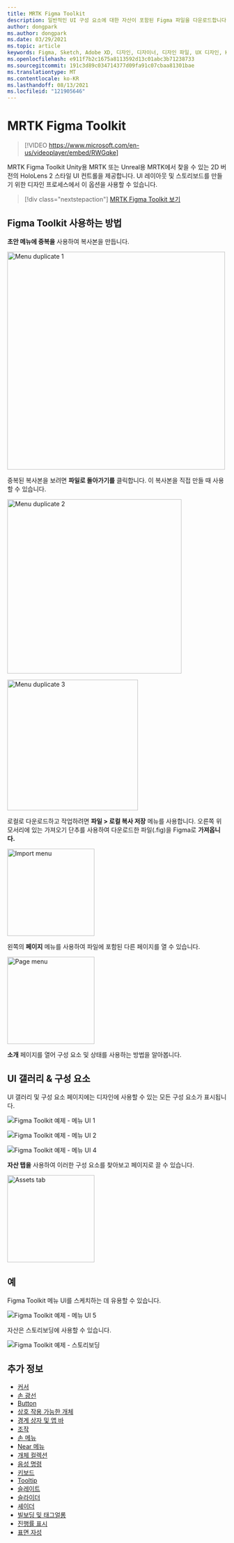 ```yaml
---
title: MRTK Figma Toolkit
description: 일반적인 UI 구성 요소에 대한 자산이 포함된 Figma 파일을 다운로드합니다.
author: dongpark
ms.author: dongpark
ms.date: 03/29/2021
ms.topic: article
keywords: Figma, Sketch, Adobe XD, 디자인, 디자이너, 디자인 파일, UX 디자인, HoloLens, MRTK, Mixed Reality Toolkit
ms.openlocfilehash: e911f7b2c1675a8113592d13c01abc3b71238733
ms.sourcegitcommit: 191c3d89c034714377d09fa91c07cbaa81301bae
ms.translationtype: MT
ms.contentlocale: ko-KR
ms.lasthandoff: 08/13/2021
ms.locfileid: "121905646"
---
```

# <a name="mrtk-figma-toolkit"></a>MRTK Figma Toolkit

> [!VIDEO https://www.microsoft.com/en-us/videoplayer/embed/RWGqke]

MRTK Figma Toolkit Unity용 MRTK 또는 Unreal용 MRTK에서 찾을 수 있는 2D 버전의 HoloLens 2 스타일 UI 컨트롤을 제공합니다. UI 레이아웃 및 스토리보드를 만들기 위한 디자인 프로세스에서 이 옵션을 사용할 수 있습니다.

> [!div class="nextstepaction"]
> [MRTK Figma Toolkit 보기](https://www.figma.com/file/zeGez3Phuzel9JrU1o20nn/Figma-Toolkit-for-MRTK-HoloLens-Windows-Mixed-Reality?node-id=116%3A4)

## <a name="how-to-use-figma-toolkit"></a>Figma Toolkit 사용하는 방법
**초안 메뉴에 중복을** 사용하여 복사본을 만듭니다.

<img src="images/UX_Figma_Use1.png" width="500px" alt="Menu duplicate 1"><br>

중복된 복사본을 보려면 **파일로 돌아가기를** 클릭합니다. 이 복사본을 직접 만들 때 사용할 수 있습니다.

<img src="images/UX_Figma_Use2.png" width="400px" alt="Menu duplicate 2"><br>

<img src="images/UX_Figma_Use3.png" width="300px" alt="Menu duplicate 3"><br>

로컬로 다운로드하고 작업하려면 **파일 > 로컬 복사 저장** 메뉴를 사용합니다. 오른쪽 위 모서리에 있는 가져오기 단추를 사용하여 다운로드한 파일(.fig)을 Figma로 **가져옵니다.**

<img src="images/UX_FigmaToolkit_Import.png" width="200px" alt="Import menu"><br>

왼쪽의 **페이지** 메뉴를 사용하여 파일에 포함된 다른 페이지를 열 수 있습니다.

<img src="images/UX_FigmaToolkit_PageMenu.png" width="200px" alt="Page menu"><br>

**소개** 페이지를 열어 구성 요소 및 상태를 사용하는 방법을 알아봅니다.

## <a name="ui-gallery--components"></a>UI 갤러리 & 구성 요소
UI 갤러리 및 구성 요소 페이지에는 디자인에 사용할 수 있는 모든 구성 요소가 표시됩니다.

![Figma Toolkit 예제 - 메뉴 UI 1](images/UX_FigmaToolkit_Components_Menu1.png)<br>

![Figma Toolkit 예제 - 메뉴 UI 2](images/UX_FigmaToolkit_Components_Menu2.png)<br>


![Figma Toolkit 예제 - 메뉴 UI 4](images/UX_FigmaToolkit_Components_Menu3a.png)<br>

**자산 탭을** 사용하여 이러한 구성 요소를 찾아보고 페이지로 끌 수 있습니다.

<img src="images/UX_FigmaToolkit_Components_Menu3.png" width="200px" alt="Assets tab"><br>


## <a name="examples"></a>예

Figma Toolkit 메뉴 UI를 스케치하는 데 유용할 수 있습니다. 

![Figma Toolkit 예제 - 메뉴 UI 5](images/UX_FigmaToolkit_Examples_Menu.png)<br>


자산은 스토리보딩에 사용할 수 있습니다.

![Figma Toolkit 예제 - 스토리보딩](images/UX_FigmaToolkit_Examples_Storyboarding.png)<br>


## <a name="see-also"></a>추가 정보

* [커서](cursors.md)
* [손 광선](point-and-commit.md)
* [Button](button.md)
* [상호 작용 가능한 개체](interactable-object.md)
* [경계 상자 및 앱 바](app-bar-and-bounding-box.md)
* [조작](direct-manipulation.md)
* [손 메뉴](hand-menu.md)
* [Near 메뉴](near-menu.md)
* [개체 컬렉션](object-collection.md)
* [음성 명령](voice-input.md)
* [키보드](keyboard.md)
* [Tooltip](tooltip.md)
* [슬레이트](slate.md)
* [슬라이더](slider.md)
* [셰이더](shader.md)
* [빌보딩 및 태그얼롱](billboarding-and-tag-along.md)
* [진행률 표시](progress.md)
* [표면 자성](surface-magnetism.md)
